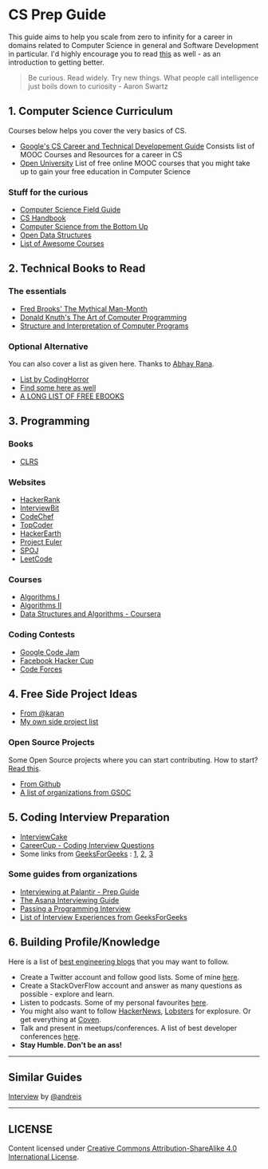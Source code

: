 # CS Prep Guide

This guide aims to help you scale from zero to infinity for a career in domains related to Computer Science in general and Software Development in particular. I'd highly encourage you to read [this](https://captnemo.in/2015/10/12/get-better-at-software-development.html) as well - as an introduction to getting better.

>Be curious. Read widely. Try new things. What people call intelligence just boils down to curiosity - Aaron Swartz

## 1. Computer Science Curriculum

Courses below helps you cover the very basics of CS.

* [Google's CS Career and Technical Developement Guide](https://www.google.com/about/careers/students/guide-to-technical-development.html)
  Consists list of MOOC Courses and Resources for a career in CS
* [Open University](https://github.com/open-source-society/computer-science)
  List of free online MOOC courses that you might take up to gain your free education in Computer Science

### Stuff for the curious

* [Computer Science Field Guide](http://csfieldguide.org.nz/)
* [CS Handbook](http://www.thecshandbook.com/)
* [Computer Science from the Bottom Up](http://www.bottomupcs.com/)
* [Open Data Structures](http://opendatastructures.org/)
* [List of Awesome Courses](https://github.com/prakhar1989/awesome-courses)

## 2. Technical Books to Read

### The essentials

* [Fred Brooks' The Mythical Man-Month](#)
* [Donald Knuth's The Art of Computer Programming](#)
* [Structure and Interpretation of Computer Programs](#)

### Optional Alternative
You can also cover a list as given here. Thanks to [Abhay Rana](https://captnemo.in/).

* [List by CodingHorror](https://blog.codinghorror.com/recommended-reading-for-developers/)
* [Find some here as well](http://hackershelf.com/browse/)
* [A LONG LIST OF FREE EBOOKS](https://github.com/vhf/free-programming-books/blob/master/free-programming-books.md)

## 3. Programming

### Books

* [CLRS](https://en.wikipedia.org/wiki/Introduction_to_Algorithms)

### Websites

* [HackerRank](https://www.hackerrank.com/)
* [InterviewBit](https://www.interviewbit.com/)
* [CodeChef](https://www.codechef.com/)
* [TopCoder](https://www.topcoder.com/)
* [HackerEarth](https://www.hackerearth.com/)
* [Project Euler](https://projecteuler.net/)
* [SPOJ](http://www.spoj.com/)
* [LeetCode](https://leetcode.com/problemset/algorithms/)

### Courses

* [Algorithms I](https://www.coursera.org/course/algs4partI)
* [Algorithms II](https://www.coursera.org/course/algs4partII)
* [Data Structures and Algorithms - Coursera](https://www.coursera.org/specializations/data-structures-algorithms)

### Coding Contests

* [Google Code Jam](https://code.google.com/codejam)
* [Facebook Hacker Cup](https://www.facebook.com/hackercup/)
* [Code Forces](http://codeforces.com/)

## 4. Free Side Project Ideas

* [From @karan](https://github.com/karan/Projects)
* [My own side project list](https://docs.google.com/document/d/1QEdIOuvvJN5LIQapNcEIXhGLUGrgfFQp585wu33I5oQ/edit?usp=sharing)

### Open Source Projects

Some Open Source projects where you can start contributing. How to start? [Read this](https://blog.newrelic.com/2014/05/05/open-source_gettingstarted/).

* [From Github](https://github.com/explore)
* [A list of organizations from GSOC](https://developers.google.com/open-source/gsoc/2016/organizations)

## 5. Coding Interview Preparation
* [InterviewCake](https://www.interviewcake.com/)
* [CareerCup - Coding Interview Questions](https://www.careercup.com/page?pid=coding-interview-questions)
* Some links from [GeeksForGeeks](http://www.geeksforgeeks.org/) : [1](http://www.geeksforgeeks.org/top-10-algorithms-in-interview-questions/), [2](http://www.geeksforgeeks.org/top-algorithms-and-data-structures-for-competitive-programming/), [3](http://www.geeksforgeeks.org/top-25-interview-questions/)

### Some guides from organizations

* [Interviewing at Palantir - Prep Guide](https://www.palantir.com/getting-hired/)
* [The Asana Interviewing Guide](https://blog.asana.com/2016/03/asana-engineering-interview-guide/)
* [Passing a Programming Interview](http://blog.triplebyte.com/how-to-pass-a-programming-interview)
* [List of Interview Experiences from GeeksForGeeks](http://www.geeksforgeeks.org/about/interview-corner/)

## 6. Building Profile/Knowledge

Here is a list of [best engineering blogs](http://www.nicolabortignon.com/startup-reading-list/) that you may want to follow.

* Create a Twitter account and follow good lists. Some of mine [here](https://twitter.com/dtsdwarak/lists/).
* Create a StackOverFlow account and answer as many questions as possible - explore and learn.
* Listen to podcasts. Some of my personal favourites [here](https://blog.dwarak.in/2015/07/13/Best-Podcasts-On-Web/).
* You might also want to follow [HackerNews](https://news.ycombinator.com), [Lobsters](https://lobste.rs) for explosure. Or get everything at [Coven](http://www.coven.link).
* Talk and present in meetups/conferences. A list of best developer conferences [here](https://news.ycombinator.com/item?id=10831730).
* **Stay Humble. Don't be an ass!**

---

## Similar Guides

[Interview](https://github.com/andreis/interview) by [@andreis](https://github.com/andreis/)

---

## LICENSE

Content licensed under [Creative Commons Attribution-ShareAlike 4.0 International License](http://creativecommons.org/licenses/by-sa/4.0/).
